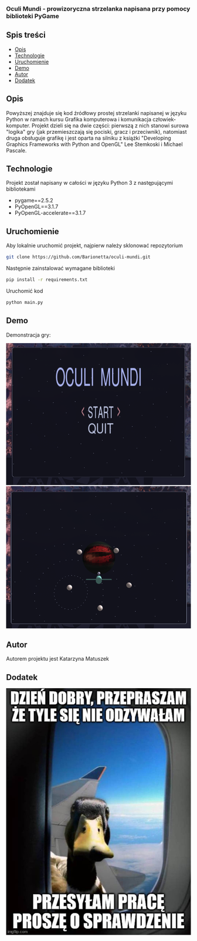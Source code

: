### Oculi Mundi - prowizoryczna strzelanka napisana przy pomocy biblioteki PyGame
## Spis treści
* [Opis](#opis)
* [Technologie](#technologie)
* [Uruchomienie](#uruchomienie)
* [Demo](#demo)
* [Autor](#autor)
* [Dodatek](#dodatek)
 
 ## Opis
Powyższej znajduje się kod źródłowy prostej strzelanki napisanej w języku Python w ramach kursu Grafika komputerowa i komunikacja człowiek-komputer. Projekt dzieli się na dwie części: pierwszą z nich stanowi surowa "logika" gry (jak przemieszczają się pociski, gracz i przeciwnik), natomiast druga obsługuje grafikę i jest oparta na silniku z książki "Developing Graphics Frameworks with Python and OpenGL" Lee Stemkoski i Michael Pascale.


 ## Technologie
Projekt został napisany w całości w języku Python 3 z następującymi bibliotekami
* pygame==2.5.2
* PyOpenGL==3.1.7
* PyOpenGL-accelerate==3.1.7

## Uruchomienie
Aby lokalnie uruchomić projekt, najpierw należy sklonować repozytorium

``` bash
git clone https://github.com/Barionetta/oculi-mundi.git
```
Następnie zainstalować wymagane biblioteki

```bash
pip install -r requirements.txt
```
Uruchomić kod
```bash
python main.py
```

## Demo
<p>Demonstracja gry:</p>

![D1](/assets/demo1.png)
![D2](/assets/demo2.png)

## Autor
Autorem projektu jest Katarzyna Matuszek

## Dodatek
![Duck](/assets/duck.jpeg)
